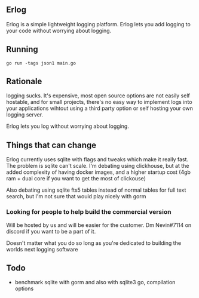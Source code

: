 ## Erlog

Erlog is a simple lightweight logging platform. Erlog lets you add logging to your code without worrying about logging.

## Running

`go run -tags json1 main.go`

## Rationale

logging sucks. It's expensive, most open source options are not easily self hostable, and for small projects, there's no easy way to implement logs into your applications wihtout using a third party option or self hosting your own logging server.

Erlog lets you log without worrying about logging.

## Things that can change

Erlog currently uses sqlite with flags and tweaks which make it really fast. The problem is sqlite can't scale. I'm debating using clickhouse, but at the added complexity of having docker images, and a higher startup cost (4gb ram + dual core if you want to get the most of clickouse)

Also debating using sqlite fts5 tables instead of normal tables for full text search, but I'm not sure that would play nicely with gorm

### Looking for people to help build the commercial version

Will be hosted by us and will be easier for the customer. Dm Nevin#7114 on discord if you want to be a part of it.

Doesn't matter what you do so long as you're dedicated to building the worlds next logging software

## Todo

- benchmark sqlite with gorm and also with sqlite3 go, compilation options
